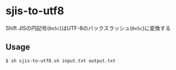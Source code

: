 # sjis-to-utf8
Shift JISの円記号(`0x5c`)はUTF-8のバックスラッシュ(`0x5c`)に変換する

## Usage
```
$ sh sjis-to-utf8.sh input.txt output.txt
```
